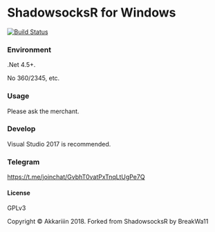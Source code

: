 ShadowsocksR for Windows
=======================

[![Build Status]][Appveyor]


### Environment

.Net 4.5+.

No 360/2345, etc.


### Usage

Please ask the merchant.

### Develop

Visual Studio 2017 is recommended.

### Telegram

https://t.me/joinchat/GvbhT0vatPxTnqLtUgPe7Q

#### License

GPLv3

Copyright © Akkariiin 2018. Forked from ShadowsocksR by BreakWa11

[Appveyor]:       https://ci.appveyor.com/project/Akkariiin/shadowsocksr-csharp
[Build Status]:   https://ci.appveyor.com/api/projects/status/ey901turnakim5nv/branch/master?svg=true

